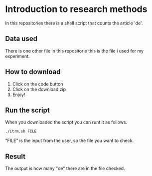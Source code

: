 # Introduction to research methods

In this repositories there is a shell script that counts the article 'de'.

## Data used

There is one other file in this repositorie this is the file i used for my experiment.

## How to download

1. Click on the code button
2. Click on the download zip
3. Enjoy!

## Run the script

When you downloaded the script you can runt it as follows.

```
./itrm.sh FILE
```

"FILE" is the input from the user, so the file you want to check.

## Result

The output is how many "de" there are in the file checked.


